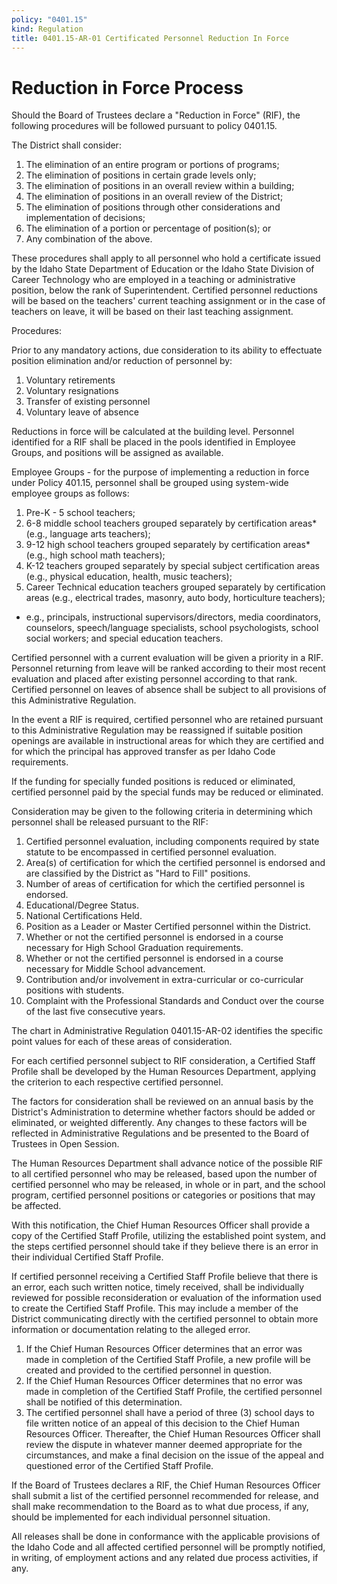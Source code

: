 ```yaml
---
policy: "0401.15"
kind: Regulation
title: 0401.15-AR-01 Certificated Personnel Reduction In Force
---
```


# Reduction in Force Process

Should the Board of Trustees declare a "Reduction in Force" (RIF), the following procedures will be followed pursuant to policy 0401.15.

The District shall consider:

1.  The elimination of an entire program or portions of programs;
1.  The elimination of positions in certain grade levels only;
1.  The elimination of positions in an overall review within a building;
1.  The elimination of positions in an overall review of the District;
1.  The elimination of positions through other considerations and implementation of decisions;
1.  The elimination of a portion or percentage of position(s); or
1.  Any combination of the above.

These procedures shall apply to all personnel who hold a certificate issued by the Idaho State Department of Education or the Idaho State Division of Career Technology who are employed in a teaching or administrative position, below the rank of Superintendent.   Certified personnel reductions will be based on the teachers' current teaching assignment or in the case of teachers on leave, it will be based on their last teaching assignment.

Procedures:

Prior to any mandatory actions, due consideration to its ability to effectuate position elimination and/or reduction of personnel by:

1.  Voluntary retirements
1.  Voluntary resignations
1.  Transfer of existing personnel 
1.  Voluntary leave of absence

Reductions in force will be calculated at the building level.  Personnel identified for a RIF shall be placed in the pools identified in Employee Groups, and positions will be assigned as available.

Employee Groups - for the purpose of implementing a reduction in force under Policy 401.15, personnel shall be grouped using system-wide employee groups as follows:

1.  Pre-K - 5 school teachers;
1.  6-8 middle school teachers grouped separately by certification areas*  (e.g., language arts teachers);
1.  9-12 high school teachers grouped separately by certification areas* (e.g., high school math teachers);
1.  K-12 teachers grouped separately by special subject certification areas (e.g., physical education, health, music teachers);
1.  Career Technical education teachers grouped separately by certification areas (e.g., electrical trades, masonry, auto body, horticulture teachers);

* e.g., principals, instructional supervisors/directors, media coordinators, counselors, speech/language specialists, school psychologists, school social workers; and special education teachers.


Certified personnel with a current evaluation will be given a priority in a RIF.  Personnel returning from leave will be ranked according to their most recent evaluation and placed after existing personnel according to that rank.   Certified personnel on leaves of absence shall be subject to all provisions of this Administrative Regulation.

In the event a RIF is required, certified personnel who are retained pursuant to this Administrative Regulation may be reassigned if suitable position openings are available in instructional areas for which they are certified and for which the principal has approved transfer as per Idaho Code requirements.

If the funding for specially funded positions is reduced or eliminated, certified personnel paid by the special funds may be reduced or eliminated.

Consideration may be given to the following criteria in determining which personnel shall be released pursuant to the RIF:

1.  Certified personnel evaluation, including components required by state statute to be encompassed in certified personnel evaluation.
1.  Area(s) of certification for which the certified personnel is endorsed and are classified by the District as "Hard to Fill" positions.
1.  Number of areas of certification for which the certified personnel is endorsed.
1.  Educational/Degree Status.
1.  National Certifications Held.
1.  Position as a Leader or Master Certified personnel within the District.
1.  Whether or not the certified personnel is endorsed in a course necessary for High School Graduation requirements.
1.  Whether or not the certified personnel is endorsed in a course necessary for Middle School advancement.
1.   Contribution and/or involvement in extra-curricular or co-curricular positions with students.
1.  Complaint with the Professional Standards and Conduct over the course of the last five consecutive years.

The chart in Administrative Regulation 0401.15-AR-02 identifies the specific point values for each of these areas of consideration.

For each certified personnel subject to RIF consideration, a Certified Staff Profile shall be developed by the Human Resources Department, applying the criterion to each respective certified personnel.

The factors for consideration shall be reviewed on an annual basis by the District's Administration to determine whether factors should be added or eliminated, or weighted differently.  Any changes to these factors will be reflected in Administrative Regulations and be presented to the Board of Trustees in Open Session.

The Human Resources Department shall advance notice of the possible RIF to all certified personnel who may be released, based upon the number of certified personnel who may be released, in whole or in part, and the school program, certified personnel positions or categories or positions that may be affected.

With this notification, the Chief Human Resources Officer shall provide a copy of the Certified Staff Profile, utilizing the established point system, and the steps certified personnel should take if they believe there is an error in their individual Certified Staff Profile.

If certified personnel receiving a Certified Staff Profile believe that there is an error, each such written notice, timely received, shall be individually reviewed for possible reconsideration or evaluation of the information used to create the Certified Staff Profile.   This may include a member of the District communicating directly with the certified personnel to obtain more information or documentation relating to the alleged error.

1.  If the Chief Human Resources Officer determines that an error was made in completion of the Certified Staff Profile, a new profile will be created and provided to the certified personnel in question.
1.  If the Chief Human Resources Officer determines that no error was made in completion of the Certified Staff Profile, the certified personnel shall be notified of this determination.
1.  The certified personnel shall have a period of three (3) school days to file written notice of an appeal of this decision to the Chief Human Resources Officer.   Thereafter, the Chief Human Resources Officer shall review the dispute in whatever manner deemed appropriate for the circumstances, and make a final decision on the issue of the appeal and questioned error of the Certified Staff Profile.

If the Board of Trustees declares a RIF, the Chief Human Resources Officer shall submit a list of the certified personnel recommended for release, and shall make recommendation to the Board as to what due process, if any, should be implemented for each individual personnel situation.

All releases shall be done in conformance with the applicable provisions of the Idaho Code and all affected certified personnel will be promptly notified, in writing, of employment actions and any related due process activities, if any.
